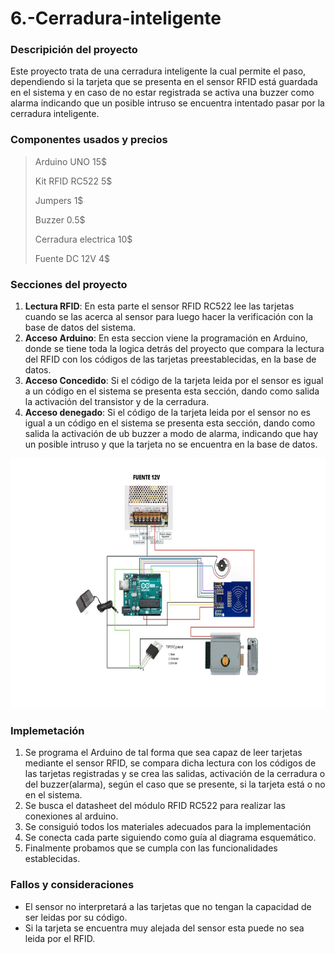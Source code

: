 # 6.-Cerradura-inteligente

### **Descripición del proyecto**
Este proyecto trata de una cerradura inteligente la cual permite el paso, dependiendo si la tarjeta que se presenta en el sensor RFID está guardada en el sistema y en caso de no estar registrada se activa una buzzer como alarma indicando que un posible intruso se encuentra intentado pasar por la cerradura inteligente. 

### **Componentes usados y precios**
> Arduino UNO           15$
> 
> Kit RFID RC522        5$
> 
> Jumpers               1$
> 
> Buzzer                0.5$
> 
> Cerradura electrica   10$
> 
> Fuente DC 12V         4$


### **Secciones del proyecto**
1. **Lectura RFID**: En esta parte el sensor RFID RC522 lee las tarjetas cuando se las acerca al sensor para luego hacer la verificación con la base de datos del sistema.
2. **Acceso Arduino**: En esta seccion viene la programación en Arduino, donde se tiene toda la logica detrás del proyecto que compara la lectura del RFID con los códigos de las tarjetas preestablecidas, en la base de datos.
3. **Acceso Concedido**: Si el código de la tarjeta leida por el sensor es igual a un código en el sistema se presenta esta sección, dando como salida la activación del transistor y de la cerradura. 
4. **Acceso denegado**: Si el código de la tarjeta leida por el sensor no es igual a un código en el sistema se presenta esta sección, dando como salida la activación de ub buzzer a modo de alarma, indicando que hay un posible intruso y que la tarjeta no se encuentra en la base de datos. 

<img src="Diagrama_Esquematico.jpeg"  height="400" width="700">

### **Implemetación**
1. Se programa el Arduino de tal forma que sea capaz de leer tarjetas mediante el sensor RFID, se compara dicha lectura con los códigos de las tarjetas registradas y se crea las salidas, activación de la cerradura o del buzzer(alarma), según el caso que se presente, si la tarjeta está o no en el sistema.
2. Se busca el datasheet del módulo RFID RC522 para realizar las conexiones al arduino.
3. Se consiguió todos los materiales adecuados para la implementación
4. Se conecta cada parte siguiendo como guía al diagrama esquemático.
5. Finalmente probamos que se cumpla con las funcionalidades establecidas.

### **Fallos y consideraciones**
- El sensor no interpretará a las tarjetas que no tengan la capacidad de ser leidas por su código.
- Si la tarjeta se encuentra muy alejada del sensor esta puede no sea leida por el RFID.
